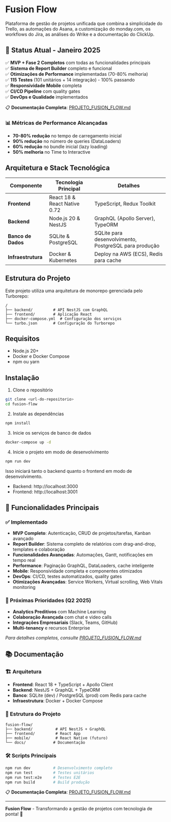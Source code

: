 # Fusion Flow

Plataforma de gestão de projetos unificada que combina a simplicidade do Trello, as automações do Asana, a customização do monday.com, os workflows do Jira, as análises do Wrike e a documentação do ClickUp.

## 🚀 Status Atual - Janeiro 2025

✅ **MVP + Fase 2 Completos** com todas as funcionalidades principais  
✅ **Sistema de Report Builder** completo e funcional  
✅ **Otimizações de Performance** implementadas (70-80% melhoria)  
✅ **115 Testes** (101 unitários + 14 integração) - 100% passando  
✅ **Responsividade Mobile** completa  
✅ **CI/CD Pipeline** com quality gates  
✅ **DevOps e Qualidade** implementados  

📋 **Documentação Completa**: [PROJETO_FUSION_FLOW.md](./PROJETO_FUSION_FLOW.md)

### 📊 Métricas de Performance Alcançadas
- **70-80% redução** no tempo de carregamento inicial
- **90% redução** no número de queries (DataLoaders)
- **60% redução** no bundle inicial (lazy loading)
- **50% melhoria** no Time to Interactive

## Arquitetura e Stack Tecnológica

| Componente      | Tecnologia Principal        | Detalhes                               |
|-----------------|-----------------------------|----------------------------------------|
| **Frontend**    | React 18 & React Native 0.72| TypeScript, Redux Toolkit              |
| **Backend**     | Node.js 20 & NestJS         | GraphQL (Apollo Server), TypeORM       |
| **Banco de Dados**| SQLite & PostgreSQL         | SQLite para desenvolvimento, PostgreSQL para produção |
| **Infraestrutura**| Docker & Kubernetes         | Deploy na AWS (ECS), Redis para cache  |

## Estrutura do Projeto

Este projeto utiliza uma arquitetura de monorepo gerenciada pelo Turborepo:

```
/
├── backend/         # API NestJS com GraphQL
├── frontend/        # Aplicação React
├── docker-compose.yml  # Configuração dos serviços
└── turbo.json       # Configuração do Turborepo
```

## Requisitos

- Node.js 20+
- Docker e Docker Compose
- npm ou yarn

## Instalação

1. Clone o repositório

```bash
git clone <url-do-repositorio>
cd fusion-flow
```

2. Instale as dependências

```bash
npm install
```

3. Inicie os serviços de banco de dados

```bash
docker-compose up -d
```

4. Inicie o projeto em modo de desenvolvimento

```bash
npm run dev
```

Isso iniciará tanto o backend quanto o frontend em modo de desenvolvimento.

- Backend: http://localhost:3000
- Frontend: http://localhost:3001

## 🎯 Funcionalidades Principais

### ✅ Implementado
- **MVP Completo**: Autenticação, CRUD de projetos/tarefas, Kanban avançado
- **Report Builder**: Sistema completo de relatórios com drag-and-drop, templates e colaboração
- **Funcionalidades Avançadas**: Automações, Gantt, notificações em tempo real
- **Performance**: Paginação GraphQL, DataLoaders, cache inteligente
- **Mobile**: Responsividade completa e componentes otimizados
- **DevOps**: CI/CD, testes automatizados, quality gates
- **Otimizações Avançadas**: Service Workers, Virtual scrolling, Web Vitals monitoring

### 🎯 Próximas Prioridades (Q2 2025)
- **Analytics Preditivos** com Machine Learning
- **Colaboração Avançada** com chat e video calls
- **Integrações Empresariais** (Slack, Teams, GitHub)
- **Multi-tenancy** e recursos Enterprise

*Para detalhes completos, consulte [PROJETO_FUSION_FLOW.md](./PROJETO_FUSION_FLOW.md)*

## 📚 Documentação

### 🏗️ Arquitetura
- **Frontend**: React 18 + TypeScript + Apollo Client
- **Backend**: NestJS + GraphQL + TypeORM
- **Banco**: SQLite (dev) / PostgreSQL (prod) com Redis para cache
- **Infraestrutura**: Docker + Docker Compose

### 📁 Estrutura do Projeto
```
fusion-flow/
├── backend/          # API NestJS + GraphQL
├── frontend/         # React App
├── mobile/           # React Native (futuro)
└── docs/            # Documentação
```

### 🛠️ Scripts Principais
```bash
npm run dev          # Desenvolvimento completo
npm run test         # Testes unitários
npm run test:e2e     # Testes E2E
npm run build        # Build produção
```

📋 **Documentação Completa**: [PROJETO_FUSION_FLOW.md](./PROJETO_FUSION_FLOW.md)

---

**Fusion Flow** - Transformando a gestão de projetos com tecnologia de ponta! 🚀
